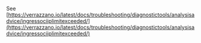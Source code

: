 See [https://verrazzano.io/latest/docs/troubleshooting/diagnostictools/analysisadvice/ingressociiplimitexceeded/](https://verrazzano.io/latest/docs/troubleshooting/diagnostictools/analysisadvice/ingressociiplimitexceeded/)
